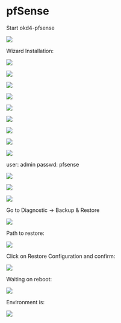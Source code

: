 # pfSense

Start okd4-pfsense

![](../../images/proxmox_pfsense.png?raw=true)

Wizard Installation:

![](../../images/accept.png?raw=true)

![](../../images/install.png?raw=true)

![](../../images/keymap.png?raw=true)

![](../../images/partitioning.png?raw=true)

![](../../images/archive.png?raw=true)

![](../../images/manual_configuration.png?raw=true)

![](../../images/reboot.png?raw=true)

![](../../images/WAN.png?raw=true)

![](../../images/pfsense_final.png?raw=true)

user: admin
passwd: pfsense

![](../../images/web_console_pfsense.png?raw=true)

![](../../images/accept2.png?raw=true)

![](../../images/close.png?raw=true)

Go to Diagnostic -> Backup & Restore

![](../../images/diagnostic_restore.png?raw=true)

Path to restore:

![](../../images/path_to_restore.png?raw=true)

Click on Restore Configuration and confirm:

![](../../images/restore_configuration.png?raw=true)

Waiting on reboot:

![](../../images/reboot2.png?raw=true)

Environment is:

![](../../images/pfsense_final2.png?raw=true)
